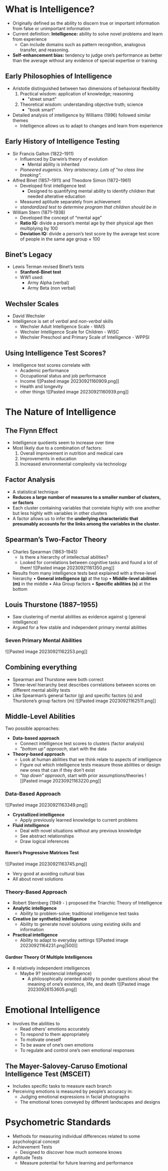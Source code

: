 # What is Intelligence?
- Originally defined as the ability to discern true or important information from false or unimportant information
- Current definition: **Intelligence:** ability to solve novel problems and learn from experience
	- Can include domains such as pattern recognition, analogous transfer, and reasoning. 
- **Self-enhancement bias:** tendency to judge one’s performance as better than the average without any evidence of special expertise or training
## Early Philosophies of Intelligence
- Aristotle distinguished between two dimensions of behavioral flexibility
	1. Practical wisdom: application of knowledge; reasoning
		- "street smart"
	2. Theoretical wisdom: understanding objective truth; science
		- "book smart"
- Detailed analysis of intelligence by Williams (1996) followed similar themes
	- Intelligence allows us to adapt to changes and learn from experience
## Early History of Intelligence Testing
- Sir Francis Galton (1822–1911)
	- Influenced by Darwin’s theory of evolution
		- Mental ability is inherited
	- *Pioneered eugenics. Very aristocracy. Lots of "no class line breaking".*
- Alfred Binet (1857–1911) and Theodore Simon (1872–1961)
	- Developed first intelligence test
		- Designed to quantifying mental ability to identify children that needed alterative education
	- Measured aptitude separately from achievement
	- *standardized test to determine program that children should be in*
- William Stern (1871–1938)
	- Developed the concept of “mental age”
	- **Ratio IQ:** divide a person’s mental age by their physical age then multiplying by 100
	- **Deviation IQ:** divide a person’s test score by the average test score of people in the same age group × 100

## Binet’s Legacy
- Lewis Terman revised Binet’s tests
	- **Stanford-Binet test**
	- WW1 used:
		- Army Alpha (verbal)
		- Army Beta (non verbal)
## Wechsler Scales
- David Wechsler
- Intelligence is set of *verbal* and *non-verbal* skills
	- Wechsler Adult Intelligence Scale - WAIS
	- Wechsler Intelligence Scale for Children - WISC
	- Wechsler Preschool and Primary Scale of Intelligence - WPPSI
## Using Intelligence Test Scores?
- Intelligence test scores correlate with
	- Academic performance
	- Occupational status and job performance
	- Income ![[Pasted image 20230921160909.png]]
	- Health and longevity
	- other things ![[Pasted image 20230921160939.png]]
# The Nature of Intelligence
## The Flynn Effect
- Intelligence quotients seem to increase over time
- Most likely due to a combination of factors:
	1. Overall improvement in nutrition and medical care
	2. Improvements in education
	3. Increased environmental complexity via technology
## Factor Analysis
- A statistical technique
- **Reduces a large number of measures to a smaller number of clusters, or factors**
- Each cluster containing variables that correlate highly with one another but less highly with variables in other clusters
- A factor allows us to infer the **underlying characteristic that presumably accounts for the links among the variables in the cluster**.

## Spearman’s Two-Factor Theory
- Charles Spearman (1863–1945)
	- Is there a hierarchy of intellectual abilities?
	- Looked for correlations between cognitive tasks and found a lot of them!
![[Pasted image 20230921161350.png]]
- Results from many intelligence tests best explained with a three-level hierarchy
• **General intelligence (g)** at the top
• **Middle-level abilities (m)** in the middle
	• Aka Group factors
• **Specific abilities (s)** at the bottom
## Louis Thurstone (1887–1955)
- Saw clustering of mental abilities as evidence against g (general intelligence)
- Argued for a few stable and independent primary mental abilities
### Seven Primary Mental Abilities
![[Pasted image 20230921162253.png]]
## Combining everything
- Spearman and Thurstone were both correct
- Three-level hierarchy best describes correlations between scores on different mental ability tests
- Like Spearman’s general factor (g) and specific factors (s) and Thurstone’s group factors (m)
![[Pasted image 20230921162511.png]]
## Middle-Level Abilities
Two possible approaches:
- **Data-based approach**
	- Connect intelligence test scores to clusters (factor analysis)
	- *"bottom up" approach*, start with the data
- **Theory-based approach**
	- Look at human abilities that we think relate to aspects of intelligence
	- Figure out which intelligence tests measure those abilities or design new ones that can if they don’t exist
	- *"top down" approach*, start with prior assumptions/theories
![[Pasted image 20230921163220.png]]
### Data-Based Approach
![[Pasted image 20230921163349.png]]
- **Crystallized intelligence**
	- Apply previously learned knowledge to current problems
- **Fluid intelligence**
	- Deal with novel situations without any previous knowledge
	- See abstract relationships
	- Draw logical inferences
#### Raven’s Progressive Matrices Test
![[Pasted image 20230921163745.png]]
- Very good at avoiding cultural bias
- All about novel solutions

### Theory-Based Approach
- Robert Sternberg (1949 - ) proposed the Triarchic Theory of Intelligence
- **Analytic intelligence**
	- Ability to problem-solve; traditional intelligence test tasks
- **Creative (or synthetic) intelligence**
	- Ability to generate novel solutions using existing skills and information
- **Practical intelligence**
	- Ability to adapt to everyday settings
![[Pasted image 20230921164231.png|500]]
#### Gardner Theory Of Multiple Intelligences
- 8 relatively independent intelligences
	- Maybe 9? (existencial intelligence)
		- A philosophically oriented ability to ponder questions about the meaning of one’s existence, life, and death
![[Pasted image 20230926153605.png]]
# Emotional Intelligence
- Involves the abilities to
	- Read others’ emotions accurately
	- To respond to them appropriately
	- To motivate oneself
	- To be aware of one’s own emotions
	- To regulate and control one’s own emotional responses
## The Mayer-Salovey-Caruso Emotional Intelligence Test (MSCEIT)
- Includes specific tasks to measure each branch
- Perceiving emotions is measured by people’s accuracy in:
	- Judging emotional expressions in facial photographs
	- The emotional tones conveyed by different landscapes and designs
# Psychometric Standards
- Methods for measuring individual differences
related to some psychological concept
- Achievement Tests
	- Designed to discover how much someone knows
- Aptitude Tests
	- Measure potential for future learning and
performance